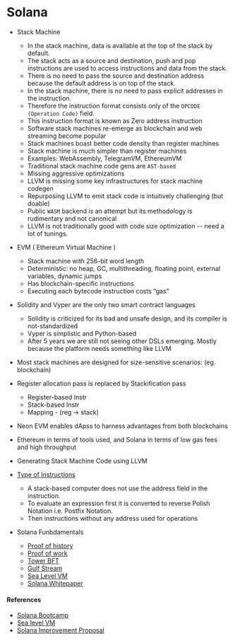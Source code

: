 # Solana

- Stack Machine
    - In the stack machine, data is available at the top of the stack by default. 
    - The stack acts as a source and destination, push and pop instructions are used to access instructions and data from the stack.
    - There is no need to pass the source and destination address because the default address is on top of the stack. 
    - In the stack machine, there is no need to pass explicit addresses in the instruction. 
    - Therefore the instruction format consists only of the `OPCODE (Operation Code)` field. 
    - This instruction format is known as Zero address instruction
    - Software stack machines re-emerge as blockchain and web streaming become popular
    - Stack machines boast better code density than register machines
    - Stack machine is much simpler than register machines
    - Examples: WebAssembly, TelegramVM, EthereumVM
    - Traditional stack machine code gens are `AST-based`
    - Missing aggressive optimizations
    - LLVM is missing some key infrastructures for stack machine codegen
    - Repurposing LLVM to emit stack code is intuitively challenging (but doable)
    - Public `WASM` backend is an attempt but its methodology is rudimentary and not canonical
    - LLVM is not traditionally good with code size optimization -- need a lot of tunings.

- EVM ( Ethereum Virtual Machine )
    - Stack machine with 256-bit word length
    - Deterministic: no heap, GC, multithreading, floating point, external variables, dynamic jumps
    - Has blockchain-specific instructions
    - Executing each bytecode instruction costs “gas”

- Solidity and Vyper are the only two smart contract languages
    - Solidity is criticized for its bad and unsafe design, and its compiler is not-standardized
    - Vyper is simplistic and Python-based
    - After 5 years we are still not seeing other DSLs emerging. Mostly because the platform needs something like LLVM

- Most stack machines are designed for size-sensitive scenarios: (eg. blockchain)

- Register allocation pass is replaced by Stackification pass
    - Register-based Instr
    - Stack-based Instr
    - Mapping - (reg -> stack)

- Neon EVM enables dApss to harness advantages from both blockchains 
- Ethereum in terms of tools used, and Solana in terms of low gas fees and high throughput
- Generating Stack Machine Code using LLVM

- [Type of Instructions](https://www.geeksforgeeks.org/computer-organization-instruction-formats-zero-one-two-three-address-instruction/)
    - A stack-based computer does not use the address field in the instruction. 
    - To evaluate an expression first it is converted to reverse Polish Notation i.e. Postfix Notation. 
    - Then instructions without any address used for operations

- Solana Funbdamentals
    - [Proof of history](https://medium.com/solana-labs/proof-of-history-a-clock-for-blockchain-cf47a61a9274)
    - [Proof of work](https://grisha.org/blog/2018/01/23/explaining-proof-of-work/)
    - [Tower BFT](https://medium.com/solana-labs/tower-bft-solanas-high-performance-implementation-of-pbft-464725911e79)
    - [Gulf Stream](https://medium.com/solana-labs/gulf-stream-solanas-mempool-less-transaction-forwarding-protocol-d342e72186ad)
    - [Sea Level VM](https://medium.com/solana-labs/sealevel-parallel-processing-thousands-of-smart-contracts-d814b378192)
    - [Solana Whitepaper](https://solana.com/solana-whitepaper.pdf)

#### References
- [Solana Bootcamp](https://www.soldev.app/library/playlist/solana-bootcamp-advanced)
- [Sea level VM](https://medium.com/solana-labs/sealevel-parallel-processing-thousands-of-smart-contracts-d814b378192)
- [Solana Improvement Proposal](https://github.com/solana-foundation/solana-improvement-documents/tree/main/proposals)